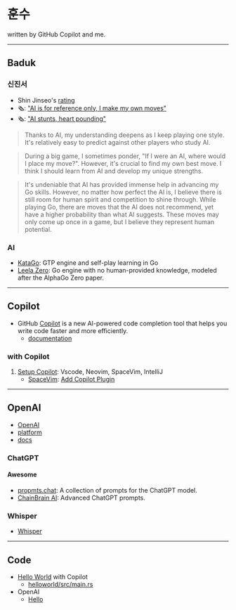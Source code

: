 # 훈수

written by GitHub Copilot and me.

---

## Baduk

### 신진서

- Shin Jinseo's [rating](https://www.goratings.org/en/players/1313.html)
- 🗞️: ["AI is for reference only, I make my own moves"](https://www.hankyung.com/life/article/2022030167811)
- 🗞️: ["AI stunts, heart pounding"](https://www.mk.co.kr/news/society/9775037)

> Thanks to AI, my understanding deepens as I keep playing one style. It's relatively easy to predict against other players who study AI.

> During a big game, I sometimes ponder, "If I were an AI, where would I place my move?". However, it's crucial to find my own best move. I think I should learn from AI and develop my unique strengths.

> It's undeniable that AI has provided immense help in advancing my Go skills. However, no matter how perfect the AI is, I believe there is still room for human spirit and competition to shine through. While playing Go, there are moves that the AI does not recommend, yet have a higher probability than what AI suggests. These moves may only come up once in a game, but I believe they represent human potential.

### AI

- [KataGo](https://github.com/lightvector/KataGo): GTP engine and self-play learning in Go
- [Leela Zero](https://github.com/leela-zero/leela-zero): Go engine with no human-provided knowledge, modeled after the AlphaGo Zero paper.

---

## Copilot

- GitHub [Copilot](https://copilot.github.com/) is a new AI-powered code completion tool that helps you write code faster and more efficiently.
  - [documentation](https://docs.github.com/en/copilot)

### with Copilot

1. [Setup Copilot](docs/setup.md): Vscode, Neovim, SpaceVim, IntelliJ
   - [SpaceVim](docs/setup.md#spacevim): [Add Copilot Plugin](docs/setup.md#add-copilot-plugin)

---

## OpenAI

- [OpenAI](https://openai.com/)
- [platform](https://platform.openai.com)
- [docs](https://platform.openai.com/docs)

### ChatGPT

#### Awesome

- [propmts.chat](https://prompts.chat): A collection of prompts for the ChatGPT model.
- [ChainBrain AI](https://www.chainbrainai.com/): Advanced ChatGPT prompts.

### Whisper

- [Whisper](https://github.com/openai/whisper)

---

## Code

- [Hello World](src/rust/helloworld/README.md) with Copilot
  - [helloworld/src/main.rs](src/rust/helloworld/src/main.rs)
- OpenAI
  - [Hello](src/openai/go/hello/README.md)
